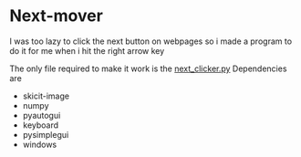 # Next-mover
I was too lazy to click the next button on webpages so i made a program to do it for me when i hit the right arrow key

The only file required to make it work is the [next_clicker.py](https://github.com/Luminous-Journey/Next-mover/blob/master/Next%20mover/next_clicker.py)
Dependencies are  
- skicit-image  
- numpy  
- pyautogui  
- keyboard  
- pysimplegui  
- windows
